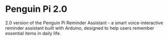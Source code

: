 # Penguin Pi 2.0
2.0 version of the Penguin Pi Reminder Assistant - a smart voice-interactive reminder assistant built with Arduino, designed to help users remember essential items in daily life.
